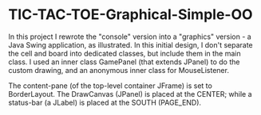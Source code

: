 # TIC-TAC-TOE-Graphical-Simple-OO

In this project I rewrote the "console" version into a "graphics" version - a Java Swing application,
as illustrated. In this initial design, I don't separate the cell and board into dedicated classes,
but include them in the main class. I used an inner class GamePanel (that extends JPanel) to do
the custom drawing, and an anonymous inner class for MouseListener.

The content-pane (of the top-level container JFrame) is set to BorderLayout. The DrawCanvas (JPanel)
is placed at the CENTER; while a status-bar (a JLabel) is placed at the SOUTH (PAGE_END).